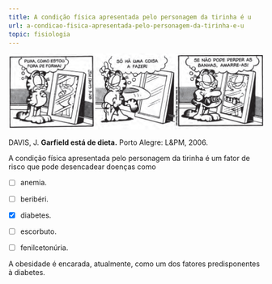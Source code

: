 ```yaml
---
title: A condição física apresentada pelo personagem da tirinha é u
url: a-condicao-fisica-apresentada-pelo-personagem-da-tirinha-e-u
topic: fisiologia
---
```



![](e310a22c-2605-5af6-61e1-2deb72fe63e1.png)

DAVIS, J. **Garfield está de dieta.** Porto Alegre: L\&PM, 2006.

A condição física apresentada pelo personagem da tirinha é um fator de risco que pode desencadear doenças como



- [ ] anemia.
- [ ] beribéri.
- [x] diabetes.
- [ ] escorbuto.
- [ ] fenilcetonúria.


A obesidade é encarada, atualmente, como um dos fatores predisponentes à diabetes.
